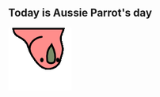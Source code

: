 <h2>Today is Aussie Parrot's day</h2><img src="https://raw.githubusercontent.com/jmhobbs/cultofthepartyparrot.com/master/parrots/hd/aussieparrot.gif" />